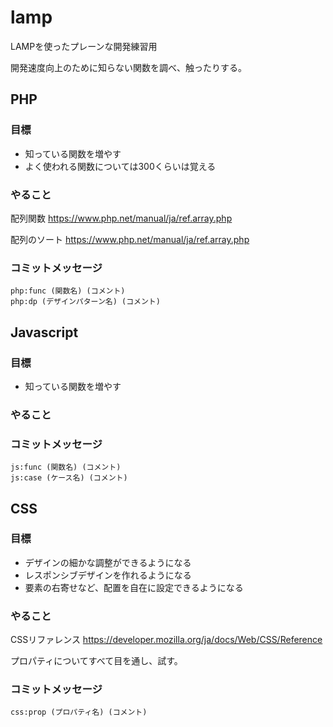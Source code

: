 # lamp
LAMPを使ったプレーンな開発練習用

開発速度向上のために知らない関数を調べ、触ったりする。

## PHP
### 目標
* 知っている関数を増やす
* よく使われる関数については300くらいは覚える

### やること
配列関数
https://www.php.net/manual/ja/ref.array.php

配列のソート
https://www.php.net/manual/ja/ref.array.php

### コミットメッセージ
```
php:func (関数名) (コメント)
php:dp (デザインパターン名) (コメント)
```


## Javascript
### 目標
* 知っている関数を増やす

### やること

### コミットメッセージ
```
js:func (関数名) (コメント)
js:case (ケース名) (コメント)
```


## CSS
### 目標
* デザインの細かな調整ができるようになる
* レスポンシブデザインを作れるようになる
* 要素の右寄せなど、配置を自在に設定できるようになる
 
### やること
CSSリファレンス
https://developer.mozilla.org/ja/docs/Web/CSS/Reference

プロパティについてすべて目を通し、試す。

### コミットメッセージ
```
css:prop (プロパティ名) (コメント)
```
